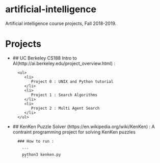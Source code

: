 # artificial-intelligence
Artificial intelligence course projects, Fall 2018-2019.

# Projects

<ul>
   <li>
      ## UC Berkeley CS188 Intro to AI(http://ai.berkeley.edu/project_overview.html) :
   
      <ul>
         <li>
            Project 0 : UNIX and Python tutorial
         </li>
         <li>
            Project 1 : Search Algorithms
         </li>
         <li>
            Project 2 : Multi Agent Search
         </li>
      </ul>
   </li>
   <li>
      ## KenKen Puzzle Solver (https://en.wikipedia.org/wiki/KenKen) :
      A contraint programming project for solving KenKen puzzles
  
      ### How to run :

        ```
        python3 kenken.py
        ```
   </li>
</ul>
